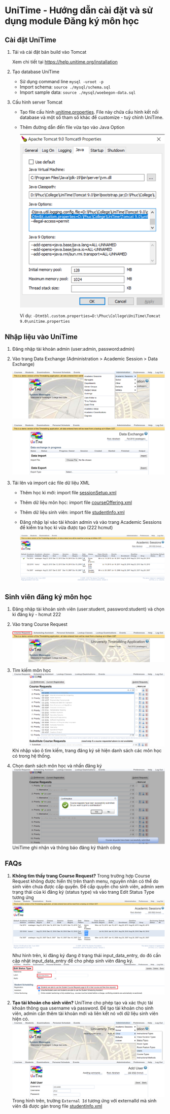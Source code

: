 # UniTime - Hướng dẫn cài đặt và sử dụng module Đăng ký môn học

## Cài đặt UniTime
1. Tải và cài đặt bản build vào Tomcat
   
   Xem chi tiết tại <https://help.unitime.org/installation>

2. Tạo database UniTime
    - Sử dụng command line `mysql -uroot -p`
    - Import schema: `source ./mysql/schema.sql`
    - Import sample data: `source ./mysql/woebegon-data.sql`

1. Cấu hình server Tomcat
    - Tạo file cấu hình [unitime.properties](./unitime.properties). File này chứa cấu hình kết nối database và một số tham số khác để customize - tuỳ chỉnh UniTime.
    - Thêm đường dẫn đến file vừa tạo vào Java Option

      ![](./images/tomcat.png)

      Ví dụ: `-Dtmtbl.custom.properties=D:\Phuc\College\UniTime\Tomcat 9.0\unitime.properties`

## Nhập liệu vào UniTime
1. Đăng nhập tài khoản admin (user:admin, password:admin)
2. Vào trang Data Exchange (Administration > Academic Session > Data Exchange)
    
    ![](./images/where_data_exchange.png)
    
    ![](./images/data_exchange.png)
3. Tải lên và import các file dữ liệu XML
    - Thêm học kì mới: import file [sessionSetup.xml](./xml/blank1_sessionSetup.xml)
    - Thêm dữ liệu môn học: import file [courseOffering.xml](./xml/blank2_courseOfferingImport.xml)
    - Thêm dữ liệu sinh viên: import file [studentInfo.xml](./xml/blank3_studentInfoImport.xml)
    - Đăng nhập lại vào tài khoản admin và vào trang Academic Sessions để kiểm tra học kì vừa được tạo (222 hcmut)
        
        ![](./images/academic_sessions.png)

## Sinh viên đăng ký môn học
1. Đăng nhập tài khoản sinh viên (user:student, password:student) và chọn kì đăng ký - hcmut 222
2. Vào trang Course Request
   
   ![](./images/where_course_request.png)
3. Tìm kiếm môn học
   ![search in course request](./images/search_in_course_request.png)
   Khi nhập vào ô tìm kiếm, trang đăng ký sẽ hiện danh sách các môn học có trong hệ thống.
3. Chọn danh sách môn học và nhấn đăng ký
    ![submit course request success](./images/submit_course_request_success.png)
    UniTime ghi nhận và thông báo đăng ký thành công

## FAQs
1. __Không tìm thấy trang Course Request?__
   Trong trường hợp Course Request không được hiển thị trên thanh menu, nguyên nhân có thể do sinh viên chưa được cấp quyền. Để cấp quyền cho sinh viên, admin xem trạng thái của kì đăng ký (status type) và vào trang Edit Status Type tương ứng
    ![view session status](./images/session_status_input_data_entry.png)
    Như hình trên, kì đăng ký đang ở trạng thái input_data_entry, do đó cần cập nhật input_data_entry để cho phép sinh viên đăng ký.
    ![edit status type](./images/edit_status_type.png)

2. __Tạo tài khoản cho sinh viên?__
   UniTime cho phép tạo và xác thực tài khoản thông qua username và password. Để tạo tài khoản cho sinh viên, admin cần thêm tài khoản mới và liên kết nó với dữ liệu sinh viên hiện có.
    ![](./images/where_manage_user.png)
    ![add user](./images/add_user.png)
    Trong hình trên, trường `External Id` tương ứng với externalId mà sinh viên đã được gán trong file [studentInfo.xml](./xml/blank3_studentInfoImport.xml)
